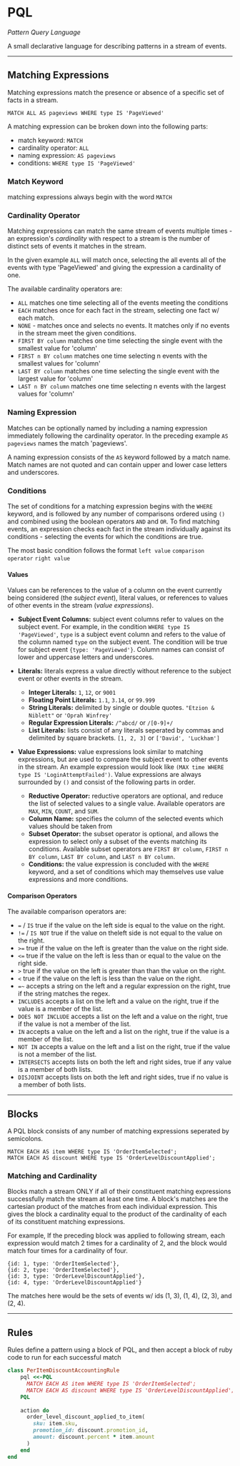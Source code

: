 PQL
===

*Pattern Query Language*

A small declarative language for describing patterns in a stream of events.

---

Matching Expressions
--------------------------------

Matching expressions match the presence or absence of a specific set of
facts in a stream.  

    MATCH ALL AS pageviews WHERE type IS 'PageViewed'

A matching expression can be broken down into the following parts:

- match keyword: `MATCH`
- cardinality operator: `ALL`
- naming expression: `AS pageviews`
- conditions: `WHERE type IS 'PageViewed'` 


### Match Keyword

matching expressions always begin with the word `MATCH`


### Cardinality Operator

Matching expressions can match the same stream of events multiple times - an expression's *cardinality* with respect to a stream is the number of distinct sets of events it matches in the stream.

In the given example `ALL` will match once, selecting the all events all of the events with type 'PageViewed' and giving the expression a cardinality of one.

The available cardinality operators are:

  - `ALL` matches one time selecting all of the events meeting the conditions
  - `EACH` matches once for each fact in the stream, selecting one fact w/ each match.
  - `NONE` - matches once and selects no events.  It matches only if no events in the stream meet the given conditions.   
  - `FIRST BY column` matches one time selecting the single event with the smallest value for 'column'
  - `FIRST n BY column` matches one time selecting n events with the smallest values for 'column'
  - `LAST BY column` matches one time selecting the single event with the largest value for 'column'
  - `LAST n BY column` matches one time selecting n events with the largest values for 'column'


### Naming Expression

Matches can be optionally named by including a naming expression immediately following the cardinality operator.  In the preceding example `AS pageviews` names the match 'pageviews'.  

A naming expression consists of the `AS` keyword followed by a match name.  Match names are not quoted and can contain upper and lower case letters and underscores.


### Conditions

The set of conditions for a matching expression begins with the `WHERE` keyword, and is followed by any number of comparisons ordered using `()` and combined using the boolean operators `AND` and `OR`.  To find matching events, an expression checks each fact in the stream individually against its conditions - selecting the events for which the conditions are true.

The most basic condition follows the format `left value` `comparison operator` `right value`

#### Values

Values can be references to the value of a column on the event currently being considered (the *subject event*), literal values, or references to values of other events in the stream (*value expressions*). 

- **Subject Event Columns:** subject event columns refer to values on the subject event.  For example, in the condition `WHERE type IS 'PageViewed'`, `type` is a subject event column and refers to the value of the column named `type` on the subject event.  The condition will be true for subject event `{type: 'PageViewed'}`.  Column names can consist of lower and uppercase letters and underscores.

- **Literals:**  literals express a value directly without reference to the subject event or other  events in the stream.
    - **Integer Literals:** `1`, `12`, or `9001`
    - **Floating Point Literals:** `1.1`, `3.14`, or `99.999`
    - **String Literals:** delimited by single or double quotes. `"Etzion & Niblett"` or `'Oprah Winfrey'`
    - **Regular Expression Literals:** `/^abcd/` or `/[0-9]+/`
    - **List Literals:** lists consist of any literals seperated by commas and delimited by square brackets. `[1, 2, 3]` or `['David', 'Luckham']`

- **Value Expressions:** value expressions look similar to matching expressions, but are used to compare the subject event to other events in the stream.  An example expression would look like `(MAX time WHERE type IS 'LoginAttemptFailed')`. Value expressions are always surrounded by `()` and consist of the following parts in order.
    - **Reductive Operator:** reductive operators are optional, and reduce the list of selected values to a single value.  Available operators are `MAX`, `MIN`, `COUNT`, and `SUM`.
    - **Column Name:** specifies the column of the selected events which values should be taken from 
    - **Subset Operator:** the subset operator is optional, and allows the expression to select only a subset of the events matching its conditions.  Available subset operators are `FIRST BY column`, `FIRST n BY column`, `LAST BY column`, and `LAST n BY column`.
    - **Conditions:** the value expression is concluded with the `WHERE` keyword, and a set of conditions which may themselves use value expressions and more conditions. 

#### Comparison Operators

The available comparison operators are:

- `=` / `IS` true if the value on the left side is equal to the value on the right.
- `!=` / `IS NOT` true if the value on theleft side is not equal to the value on the right.
- `>=` true if the value on the left is greater than the value on the right side. 
- `<=` true if the value on the left is less than or equal to the value on the right side.
- `>` true if the value on the left is greater than than the value on the right.
- `<` true if the value on the left is less than the value on the right.
- `=~` accepts a string on the left and a regular expression on the right, true if the string matches the regex.
- `INCLUDES` accepts a list on the left and a value on the right, true if the value is a member of the list.
- `DOES NOT INCLUDE` accepts a list on the left and a value on the right, true if the value is not a member of the list.
- `IN` accepts a value on the left and a list on the right, true if the value is a member of the list.
- `NOT IN` accepts a value on the left and a list on the right, true if the value is not a member of the list.
- `INTERSECTS` accepts lists on both the left and right sides, true if any value is a member of both lists.
- `DISJOINT` accepts lists on both the left and right sides, true if no value is a member of both lists.


---

Blocks
---------

A PQL block consists of any number of matching expressions seperated by semicolons.

    MATCH EACH AS item WHERE type IS 'OrderItemSelected'; 
    MATCH EACH AS discount WHERE type IS 'OrderLevelDiscountApplied';


### Matching and Cardinality

Blocks match a stream ONLY if all of their constituent matching expressions successfully match the stream at least one time.  A block's matches are the cartesian product of the matches from each individual expression.  This gives the block a cardinality equal to the product of the cardinality of each of its constituent matching expressions.

For example, If the preceding block was applied to following stream, each expression would match 2 times for a cardinality of 2, and the block would match four times for a cardinality of four.

    {id: 1, type: 'OrderItemSelected'},
    {id: 2, type: 'OrderItemSelected'},
    {id: 3, type: 'OrderLevelDiscountApplied'},
    {id: 4, type: 'OrderLevelDiscountApplied'}

The matches here would be the sets of events w/ ids (1, 3), (1, 4), (2, 3), and (2, 4).

    
---

Rules
-------

Rules define a pattern using a block of PQL, and then accept a block of ruby code to run for each successful match 

```ruby
class PerItemDiscountAccountingRule
    pql <<-PQL
      MATCH EACH AS item WHERE type IS 'OrderItemSelected'; 
      MATCH EACH AS discount WHERE type IS 'OrderLevelDiscountApplied';
    PQL
    
    action do
      order_level_discount_applied_to_item(
        sku: item.sku,
        promotion_id: discount.promotion_id, 
        amount: discount.percent * item.amount
      )
    end
end
```
